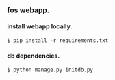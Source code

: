 ### fos webapp.

#### install webapp locally.
```
$ pip install -r requirements.txt
```


#### db dependencies.
```
$ python manage.py initdb.py
```